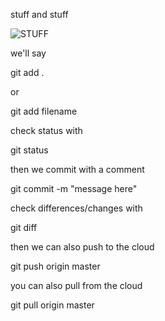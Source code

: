 stuff and stuff

![STUFF](https://www.google.com)

we'll say

git add .

or

git add filename

check status with

git status

then we commit with a comment

git commit -m "message here"

check differences/changes with

git diff

then we can also push to the cloud

git push origin master

you can also pull from the cloud

git pull origin master
